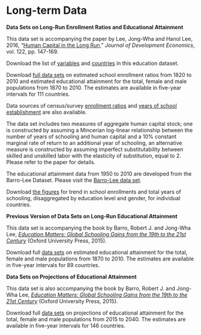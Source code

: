 ﻿

# Long-term Data

**Data Sets on Long-Run Enrollment Ratios and Educational Attainment**

This data set is accompanying the paper by Lee, Jong-Wha and Hanol Lee, 2016, “[Human Capital in the Long Run,](https://doi.org/10.1016/j.jdeveco.2016.05.006)” _Journal of Development Economics_, vol. 122, pp. 147-169.

Download the list of [variables](/LeeLee/LeeLee_Variables.pdf) and [countries](/LeeLee/LeeLee_CountryList.pdf) in this education dataset.

Download [full data sets](/DataLeeLee.md) on estimated school enrollment ratios from 1820 to 2010 and estimated educational attainment for the total, female and male populations from 1870 to 2010. The estimates are available in five-year intervals for 111 countries.

Data sources of census/survey [enrollment ratios](/LeeLee/LeeLee_enroll_source.pdf) and [years of school establishment](/LeeLee/LeeLee_AppTabA.pdf) are also available.

The data set includes two measures of aggregate human capital stock; one is constructed by assuming a Mincerian log-linear relationship between the number of years of schooling and human capital and a 10% constant marginal rate of return to an additional year of schooling, an alternative measure is constructed by assuming imperfect substitutability between skilled and unskilled labor with the elasticity of substitution, equal to 2. Please refer to the paper for details.

The educational attainment data from 1950 to 2010 are developed from the Barro-Lee Dataset. Please visit the [Barro-Lee data set](http://www.barrolee.com/).

Download  [the figures](/LeeLee/Lee_Lee_LRdata_fig.htm) for trend in school enrollments and total years of schooling, disaggregated by education level and gender, for individual countries.

**Previous Version of Data Sets on Long-Run Educational Attainment**

This data set is accompanying the book by Barro, Robert J. and Jong-Wha Lee, _[Education Matters: Global Schooling Gains from the 19th to the 21st Century](http://www.amazon.com/Education-Matters-Global-Schooling-Century/dp/0199379238/ref=sr_1_1?ie=UTF8&qid=1435965474&sr=8-1&keywords=Education+Matters%3A+Global+Schooling+Gains+from+the+19th+to+the+21st+Century)_ (Oxford University Press, 2015).

Download full  [data sets](/OUP/oup_download_b.htm)  on estimated educational attainment for the total, female and male populations from 1870 to 2010. The estimates are available in five-year intervals for 89 countries.

**Data Sets on Projections of Educational Attainment**

This data set is also accompanying the book by Barro, Robert J. and Jong-Wha Lee, _[Education Matters: Global Schooling Gains from the 19th to the 21st Century](http://www.amazon.com/Education-Matters-Global-Schooling-Century/dp/0199379238/ref=sr_1_1?ie=UTF8&qid=1435965474&sr=8-1&keywords=Education+Matters%3A+Global+Schooling+Gains+from+the+19th+to+the+21st+Century)_ (Oxford University Press, 2015).

Download full  [data sets](/OUP/oup_download_c.htm) on projections of educational attainment for the total, female and male populations from 2015 to 2040. The estimates are available in five-year intervals for 146 countries.
